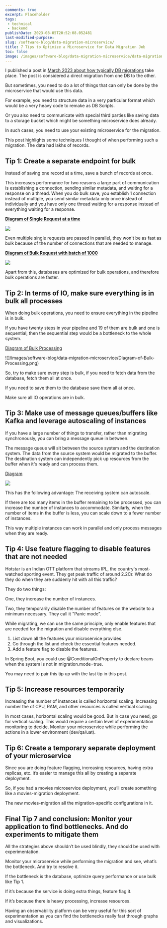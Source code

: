 ```yaml
---
comments: true
excerpt: Placeholder 
tags:
 - technical
 - backend
publishDate: 2023-08-05T20:52:08.052481
last-modified-purpose:
slug: /software-blog/data-migration-microservice/
title: 7 Tips to Optimize a Microservice for Data Migration Job
toc: false
image: /images/software-blog/data-migration-microservice/data-migration-microservice.png
---
```


I published a post in [March 2023 about how typically DB migrations](/software-blog/db-migration-script/) take place. The post is considered a direct migration from one DB to the other.

But sometimes, you need to do a lot of things that can only be done by the microservice that would use this data.

For example, you need to structure data in a very particular format which would be a very heavy code to remake as DB Scripts.

Or you also need to communicate with special third parties like saving data to a storage bucket which might be something microservice does already.

In such cases, you need to use your existing microservice for the migration.

This post highlights some techniques I thought of when performing such a migration. The data had lakhs of records.

## Tip 1: Create a separate endpoint for bulk

Instead of saving one record at a time, save a bunch of records at once.

This increases performance for two reasons a large part of communication is establishing a connection, sending similar metadata, and waiting for a response on a thread. When you do bulk save, you establish 1 connection instead of multiple, you send similar metadata only once instead of individually and you have only one thread waiting for a response instead of everything waiting for a response.

[**Diagram of Single Request at a time**](https://mermaid.live/edit#pako:eNqdkj1vgzAQhv8KurWAbAOGeMiUvVLZKhY3XAgK2NSYqhTx32uaRlVbRfnwZJ-fe_XodBNsdYkgoMfXAdUWN7WsjGwL5bnzaOqqVrLx8rG32Abr9UOO5g2N8J4WvrcePZLH8gJspJUvssd_yOkjcFTwE9M1o6d3Z_IW9I_E-Z4rjdllY3aLMbvDmF09X3XZVt1iq-6wVeBDi6aVdek2ZVoSCrB7bLEA4a6lNIcCCjU7Tg5W56PagrBmQB-GrpT2tFUgdrLpXbWT6lnrX28QE7yDCDIW8ijjqySjURaTlPswgqAxD5OYcMoZIQnnEZt9-PiKoGFEonSVppzQlFFKXYfRQ7X_Tp8_AYBo7U0)

![](/images/software-blog/data-migration-microservice/Diagram-of-Single-Request-at-a-time.png)

Even multiple single requests are passed in parallel, they won't be as fast as bulk because of the number of connections that are needed to manage.

[**Diagram of Bulk Request with batch of 1000**](https://mermaid.live/edit#pako:eNp9kMFugzAMQH8l8mnTACVQAo0mDlN3nlRuE5cUXIoKhIUwjaH--8JaDp3a-RRbfs-xJ8hVgSCgx48B2xw3lSy1bLKW2HjTVVm1sibp2Bts3CR5SlF_ohbkZaiPZDtDvXne6eThtRSEUUptMVe66B_PinP_TG6kkTvZ4x32FrwgruXdZfIWu3okan-lIf96Lp-YLX9WuqO7vRE40KBuZFXYg02zOgNzwAYzEPZZSH3MIGtPtk8ORqVjm4MwekAHhq6QZjkuiL2se1vtZPuu1FUOYoIvEG7sezyI-TqMWRCvaMQdGEGwFffCFeWM-5SGnAf-yYHvXwXzAhpE6yjilEU-Y8wSWg3l4WI__QDIKpjF)

![](/images/software-blog/data-migration-microservice/Diagram-of-Bulk-Request-with-batch-of-1000.png)

Apart from this, databases are optimized for bulk operations, and therefore bulk operations are faster.

## Tip 2: In terms of IO, make sure everything is in bulk all processes

When doing bulk operations, you need to ensure everything in the pipeline is in bulk.

If you have twenty steps in your pipeline and 19 of them are bulk and one is sequential, then the sequential step would be a bottleneck to the whole system.

[Diagram of Bulk Processing](https://mermaid.live/edit#pako:eNqVkstugzAQRX8FzbYQ2TwM8SKLquoHlF3FxoJJQAGb2qYqRfx7nZK0SR8LvPHM6J57FzMTlKpC4GDwZUBZ4kMjDlp0hfTcux_aoxfsdndL9YQlNq-o-dKqvUcJOU2VrswVcdEtaL44N6L18tFY7Lj32Ghjz-DC_RIFjg1-pF5j7uvbcU1o7jhZrU-94dbHSluvz_yG_g38wrgbmV5Jg55Vf20GfOhQd6Kp3J6nk1UBtsYOC-CurIQ-FlDI2enEYFU-yhK41QP6MPSVsJebAL4XrXHTXshnpW564BO8AQ-ycMOijG2TjEZZTFLmwwicxmyTxIRRFhKSMBaFsw_vnxZ0E5Eo3aYpIzQNKaWO0Go41Gf3-QMvO9nR)

![]/images/software-blog/data-migration-microservice/Diagram-of-Bulk-Processing.png)

So, try to make sure every step is bulk, if you need to fetch data from the database, fetch them all at once.

If you need to save them to the database save them all at once.

Make sure all IO operations are in bulk.

## Tip 3: Make use of message queues/buffers like Kafka and leverage autoscaling of instances

If you have a large number of things to transfer, rather than migrating synchronously, you can bring a message queue in between.

The message queue will sit between the source system and the destination system. The data from the source system would be migrated to the buffer. The destination system can independently pick up resources from the buffer when it's ready and can process them.

[Diagram](https://mermaid.live/edit#pako:eNqtkk1PwzAMhv-K5fM2Ne2Wjh6QkLgggQTsBt3Ba921om2mfGyUbf-dbCsCDkgDESWS4zf2kzfKFjOVMyZY1GqTlaQt3D6mLfgxU05nPOuM5ea5oKSgoWG9Zt0rcJLmMBxe7k76qqYO7p0pd3DHxtCSHxw77qtzsrQgwx8aHEVIPe6wrjJrgPyEhSsKj7El2YNirNJsoHG1rVY1Q3MqN0cyfEX3ITkPuVd1DZuSW9BMebeDR864Wlftsr_OwfhnsncDNx5HrXcn5qdn-Grkj8DwPGL4A_H3wOg8YPR_FsfnEds5DrBh3VCV-0-3PfBTtCU3nGLiw5z0S4ppu_fnyFk169oME6sdD9Ct_A_i64qWmhr0tNr47IraJ6W-7THZ4ismw2k4ktFUXkymIpqOg1gOsMNEjOVoMg6kkGEQTKSMwv0A344txCgKovgijmUg4lAI4Su0csuy775_B9TAFHU)

![](/images/software-blog/data-migration-microservice/buffer.png)

This has the following advantage: The receiving system can autoscale.

If there are too many items in the buffer remaining to be processed, you can increase the number of instances to accommodate. Similarly, when the number of items in the buffer is less, you can scale down to a fewer number of instances.

This way multiple instances can work in parallel and only process messages when they are ready.

## Tip 4: Use feature flagging to disable features that are not needed

Hotstar is an Indian OTT platform that streams IPL, the country's most-watched sporting event. They get peak traffic of around 2.2Cr. What do they do when they are suddenly hit with all this traffic?

They do two things:

One, they increase the number of instances.

Two, they temporarily disable the number of features on the website to a minimum necessary. They call it "Panic mode".

While migrating, we can use the same principle, only enable features that are needed for the migration and disable everything else.

1. List down all the features your microservice provides
2. Go through the list and check the essential features needed.
3. Add a feature flag to disable the features.

In Spring Boot, you could use \@‌ConditionalOnProperty to declare beans when the system is not in migration.mode=true.

You may need to pair this tip up with the last tip in this post.

## Tip 5: Increase resources temporarily

Increasing the number of instances is called horizontal scaling. Increasing number the of CPU, RAM, and other resources is called vertical scaling.

In most cases, horizontal scaling would be good. But in case you need, go for vertical scaling. This would require a certain level of experimentation monitoring to decide. Monitor your microservice while performing the actions in a lower environment (dev/qa/uat).

## Tip 6: Create a temporary separate deployment of your microservice

Since you are doing feature flagging, increasing resources, having extra replicas, etc. it’s easier to manage this all by creating a separate deployment.

So, if you had a movies microservice deployment, you’ll create something like a movies-migration deployment.

The new movies-migration all the migration-specific configurations in it.

## Final Tip 7 and conclusion: Monitor your application to find bottlenecks. And do experiments to mitigate them

All the strategies above shouldn’t be used blindly, they should be used with experimentation.

Monitor your microservice while performing the migration and see, what’s the bottleneck. And try to resolve it.

If the bottleneck is the database, optimize query performance or use bulk like Tip 1.

If it’s because the service is doing extra things, feature flag it.

If it’s because there is heavy processing, increase resources.

Having an observability platform can be very useful for this sort of experimentation as you can find the bottlenecks really fast through graphs and visualizations.